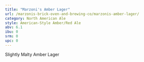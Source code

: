 ```yaml
---
title: "Marzoni's Amber Lager"
url: /marzonis-brick-oven-and-brewing-co/marzonis-amber-lager/
category: North American Ale
style: American-Style Amber/Red Ale
abv: 6.1
ibu: 0
srm: 0
upc: 0
---
```

Slightly Malty Amber Lager
